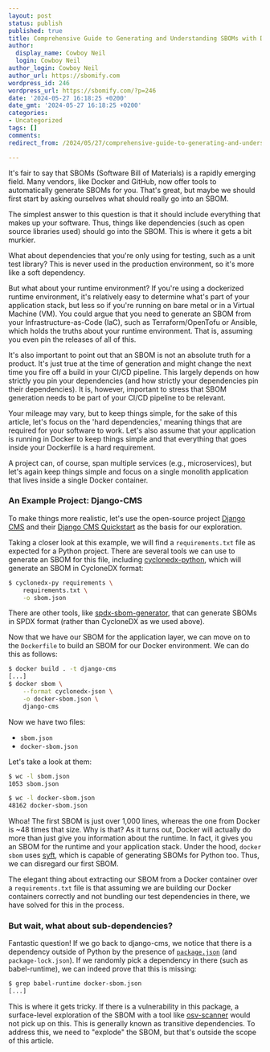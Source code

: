 ```yaml
---
layout: post
status: publish
published: true
title: Comprehensive Guide to Generating and Understanding SBOMs with Docker and Django-CMS
author:
  display_name: Cowboy Neil
  login: Cowboy Neil
author_login: Cowboy Neil
author_url: https://sbomify.com
wordpress_id: 246
wordpress_url: https://sbomify.com/?p=246
date: '2024-05-27 16:18:25 +0200'
date_gmt: '2024-05-27 16:18:25 +0200'
categories:
- Uncategorized
tags: []
comments:
redirect_from: /2024/05/27/comprehensive-guide-to-generating-and-understanding-sboms-with-docker-and-django-cms/

---
```


It's fair to say that SBOMs (Software Bill of Materials) is a rapidly emerging field. Many vendors, like Docker and GitHub, now offer tools to automatically generate SBOMs for you. That's great, but maybe we should first start by asking ourselves what should really go into an SBOM.

The simplest answer to this question is that it should include everything that makes up your software. Thus, things like dependencies (such as open source libraries used) should go into the SBOM. This is where it gets a bit murkier.

What about dependencies that you're only using for testing, such as a unit test library? This is never used in the production environment, so it's more like a soft dependency.

But what about your runtime environment? If you're using a dockerized runtime environment, it's relatively easy to determine what's part of your application stack, but less so if you're running on bare metal or in a Virtual Machine (VM). You could argue that you need to generate an SBOM from your Infrastructure-as-Code (IaC), such as Terraform/OpenTofu or Ansible, which holds the truths about your runtime environment. That is, assuming you even pin the releases of all of this.

It's also important to point out that an SBOM is not an absolute truth for a product. It's just true at the time of generation and might change the next time you fire off a build in your CI/CD pipeline. This largely depends on how strictly you pin your dependencies (and how strictly your dependencies pin their dependencies). It is, however, important to stress that SBOM generation needs to be part of your CI/CD pipeline to be relevant.

Your mileage may vary, but to keep things simple, for the sake of this article, let's focus on the 'hard dependencies,' meaning things that are required for your software to work. Let's also assume that your application is running in Docker to keep things simple and that everything that goes inside your Dockerfile is a hard requirement.

A project can, of course, span multiple services (e.g., microservices), but let's again keep things simple and focus on a single monolith application that lives inside a single Docker container.

### An Example Project: Django-CMS

To make things more realistic, let's use the open-source project [Django CMS](https://github.com/django-cms/django-cms/) and their [Django CMS Quickstart](https://github.com/django-cms/django-cms-quickstart) as the basis for our exploration.

Taking a closer look at this example, we will find a `requirements.txt` file as expected for a Python project. There are several tools we can use to generate an SBOM for this file, including [cyclonedx-python](https://github.com/CycloneDX/cyclonedx-python), which will generate an SBOM in CycloneDX format:

```bash
$ cyclonedx-py requirements \
    requirements.txt \
    -o sbom.json
```

There are other tools, like [spdx-sbom-generator](https://github.com/opensbom-generator/spdx-sbom-generator), that can generate SBOMs in SPDX format (rather than CycloneDX as we used above).

Now that we have our SBOM for the application layer, we can move on to the `Dockerfile` to build an SBOM for our Docker environment. We can do this as follows:

```bash
$ docker build . -t django-cms
[...]
$ docker sbom \
    --format cyclonedx-json \
    -o docker-sbom.json \
    django-cms
```

Now we have two files:

- `sbom.json`
- `docker-sbom.json`

Let's take a look at them:

```bash
$ wc -l sbom.json
1053 sbom.json

$ wc -l docker-sbom.json
48162 docker-sbom.json
```

Whoa! The first SBOM is just over 1,000 lines, whereas the one from Docker is ~48 times that size. Why is that? As it turns out, Docker will actually do more than just give you information about the runtime. In fact, it gives you an SBOM for the runtime and your application stack. Under the hood, `docker sbom` uses [syft](https://github.com/anchore/syft), which is capable of generating SBOMs for Python too. Thus, we can disregard our first SBOM.

The elegant thing about extracting our SBOM from a Docker container over a `requirements.txt` file is that assuming we are building our Docker containers correctly and not bundling our test dependencies in there, we have solved for this in the process.

### But wait, what about sub-dependencies?

Fantastic question! If we go back to django-cms, we notice that there is a dependency outside of Python by the presence of [`package.json`](https://github.com/django-cms/django-cms/blob/develop-4/package.json) (and `package-lock.json`). If we randomly pick a dependency in there (such as babel-runtime), we can indeed prove that this is missing:

```bash
$ grep babel-runtime docker-sbom.json
[...]
```

This is where it gets tricky. If there is a vulnerability in this package, a surface-level exploration of the SBOM with a tool like [osv-scanner](https://osv.dev/) would not pick up on this. This is generally known as transitive dependencies. To address this, we need to "explode" the SBOM, but that's outside the scope of this article.
